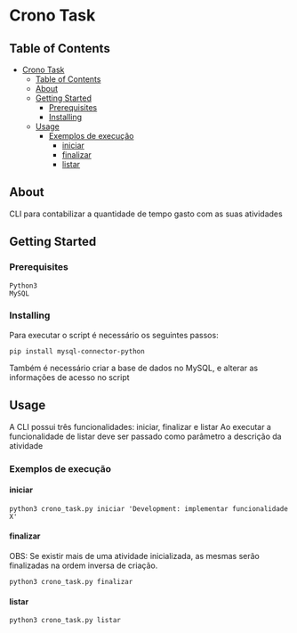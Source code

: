 # Crono Task

## Table of Contents

- [Crono Task](#crono-task)
  - [Table of Contents](#table-of-contents)
  - [About ](#about-)
  - [Getting Started ](#getting-started-)
    - [Prerequisites](#prerequisites)
    - [Installing](#installing)
  - [Usage ](#usage-)
    - [Exemplos de execução](#exemplos-de-execução)
      - [iniciar](#iniciar)
      - [finalizar](#finalizar)
      - [listar](#listar)

## About <a name = "about"></a>

CLI para contabilizar a quantidade de tempo gasto com as suas atividades

## Getting Started <a name = "getting_started"></a>

### Prerequisites

```
Python3
MySQL
```

### Installing

Para executar o script é necessário os seguintes passos:

```
pip install mysql-connector-python
```

Também é necessário criar a base de dados no MySQL, e alterar as informações de acesso no script

## Usage <a name = "usage"></a>

A CLI possui três funcionalidades: iniciar, finalizar e listar
Ao executar a funcionalidade de listar deve ser passado como parâmetro a descrição da atividade

### Exemplos de execução

#### iniciar
```
python3 crono_task.py iniciar 'Development: implementar funcionalidade X'
```
#### finalizar
OBS: Se existir mais de uma atividade inicializada, as mesmas serão finalizadas na ordem inversa de criação.
```
python3 crono_task.py finalizar
```
#### listar
```
python3 crono_task.py listar
```